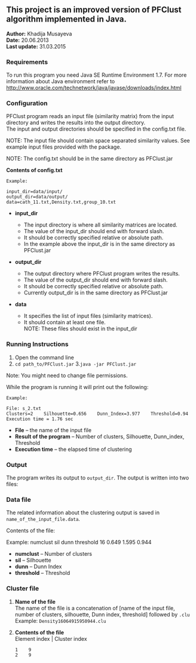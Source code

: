 ## This project is an improved version of PFClust algorithm implemented in Java.

**Author:** Khadija Musayeva  
**Date:** 20.06.2013  
**Last update:** 31.03.2015  

### Requirements

To run this program you need Java SE Runtime Environment 1.7. For more information about Java environment refer to http://www.oracle.com/technetwork/java/javase/downloads/index.html

### Configuration  

PFClust program reads an input file (similarity matrix) from the input directory and writes the results into the output directory.  
The input and output directories should be specified in the config.txt file.

NOTE: The input file should contain space separated similarity values. See example input files provided with the package.

NOTE: The config.txt should be in the same directory as PFClust.jar

**Contents of config.txt**  
   
	Example:
    
   	input_dir=data/input/
   	output_dir=data/output/
  	data=cath_11.txt,Density.txt,group_10.txt
   
   
- **input_dir**  
   - The input directory is where all similarity matrices are located.  
   - The value of the input_dir should end with forward slash.  
   - It should be correctly specified relative or absolute path.  
   - In the example above the input_dir is in the same directory as PFClust.jar

 - **output_dir**  
   - The output directory where PFClust program writes the results.  
   - The value of the output_dir should end with forward slash.  
   - It should be correctly specified relative or absolute path.  
   - Currently output_dir is in the same directory as PFClust.jar

- **data**  
   - It specifies the list of input files (similarity matrices).  
   - It should contain at least one file.  
   NOTE: These files should exist in the input_dir

### Running Instructions

1. Open the command line
2. ``` cd path_to/PFClust.jar ``` 
3.```java -jar PFClust.jar```

Note: You might need to change file permissions.

While the program is running it will print out the following:

	Example:

	File: s_2.txt
	Clusters=2    Silhouette=0.656    Dunn_Index=3.977    Threshold=0.94
	Execution time = 1.76 sec 

- **File** – the name of the input file  
- **Result of the program** – Number of clusters, Silhouette, Dunn_index, Threshold  
- **Execution time** – the elapsed time of clustering

### Output  
The program writes its output to ```output_dir```. The output is written into two files:

### Data file  

The related information about the clustering output is saved in ```name_of_the_input_file.data```.

Contents of the file:

Example: 
numclust    sil    dunn    threshold
16          0.649  1.595  0.944


- **numclust** – Number of clusters  
- **sil** – Silhouette  
- **dunn** – Dunn Index  
- **threshold** – Threshold  

### Cluster file  

1. **Name of the file**  
   The name of the file is a concatenation of [name of the input file, number of clusters, silhouette, Dunn index, threshold] followed by `.clu`  
   Example: `Density16064915950944.clu`

2. **Contents of the file**  
   Element index | Cluster index
   ```
   1	9
   2	9
```
   
